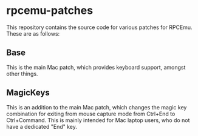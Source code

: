 # rpcemu-patches
This repository contains the source code for various patches for RPCEmu.  These are as follows:

## Base

This is the main Mac patch, which provides keyboard support, amongst other things.

## MagicKeys

This is an addition to the main Mac patch, which changes the magic key combination for exiting from mouse capture mode from Ctrl+End to Ctrl+Command.  This is mainly intended for Mac laptop users, who do not have a dedicated "End" key.
 
